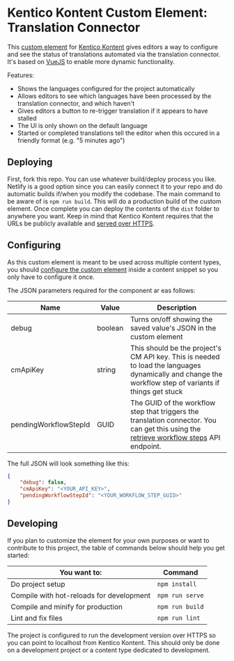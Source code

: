 # Kentico Kontent Custom Element: Translation Connector

This [custom element](https://docs.kontent.ai/tutorials/develop-apps/integrate/integrating-your-own-content-editing-features) for [Kentico Kontent](https://kontent.ai) gives editors a way to configure and see the status of translations automated via the translation connector. It's based on [VueJS](https://vuejs.org/) to enable more dynamic functionality.

Features:

- Shows the languages configured for the project automatically
- Allows editors to see which languages have been processed by the translation connector, and which haven't
- Gives editors a button to re-trigger translation if it appears to have stalled
- The UI is only shown on the default language
- Started or completed translations tell the editor when this occured in a friendly format (e.g. "5 minutes ago")

## Deploying

First, fork this repo. You can use whatever build/deploy process you like. Netlify is a good option since you can easily connect it to your repo and do automatic builds if/when you modify the codebase. The main command to be aware of is `npm run build`. This will do a production build of the custom element. Once complete you can deploy the contents of the `dist` folder to anywhere you want. Keep in mind that Kentico Kontent requires that the URLs be publicly available and [served over HTTPS](https://docs.kontent.ai/tutorials/develop-apps/integrate/integrating-your-own-content-editing-features#a-2--secure-hosting).

## Configuring

As this custom element is meant to be used across multiple content types, you should [configure the custom element](https://docs.kontent.ai/tutorials/develop-apps/integrate/integrating-your-own-content-editing-features#a-3--displaying-a-custom-element-in-kentico-kontent) inside a content snippet so you only have to configure it once.

The JSON parameters required for the component ar eas follows:

| Name | Value | Description |
| ---- | ----- | ----------- |
| debug | boolean | Turns on/off showing the saved value's JSON in the custom element |
| cmApiKey | string | This should be the project's CM API key. This is needed to load the languages dynamically and change the workflow step of variants if things get stuck |
| pendingWorkflowStepId | GUID | The GUID of the workflow step that triggers the translation connector. You can get this using the [retrieve workflow steps](https://docs.kontent.ai/reference/content-management-api-v2#operation/retrieve-workflow-steps) API endpoint.

The full JSON will look something like this:

```json
{
    "debug": false,
    "cmApiKey": "<YOUR_API_KEY>",
    "pendingWorkflowStepId": "<YOUR_WORKFLOW_STEP_GUID>"
}
```

## Developing

If you plan to customize the element for your own purposes or want to contribute to this project, the table of commands below should help you get started:

| You want to: | Command |
| ------------ | ------- |
| Do project setup | `npm install` |
| Compile with hot-reloads for development | `npm run serve` |
| Compile and minify for production | `npm run build` |
| Lint and fix files | `npm run lint` |

The project is configured to run the development version over HTTPS so you can point to localhost from Kentico Kontent. This should only be done on a development project or a content type dedicated to development.
